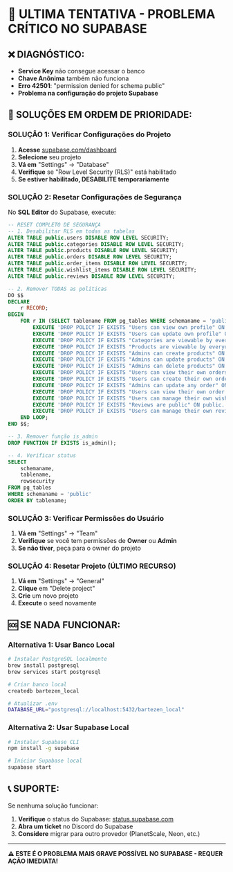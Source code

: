 # 🚨 ULTIMA TENTATIVA - PROBLEMA CRÍTICO NO SUPABASE

## ❌ **DIAGNÓSTICO:**
- **Service Key** não consegue acessar o banco
- **Chave Anônima** também não funciona
- **Erro 42501**: "permission denied for schema public"
- **Problema na configuração do projeto Supabase**

## 🔧 **SOLUÇÕES EM ORDEM DE PRIORIDADE:**

### **SOLUÇÃO 1: Verificar Configurações do Projeto**

1. **Acesse** [supabase.com/dashboard](https://supabase.com/dashboard)
2. **Selecione** seu projeto
3. **Vá em** "Settings" → "Database"
4. **Verifique** se "Row Level Security (RLS)" está habilitado
5. **Se estiver habilitado, DESABILITE temporariamente**

### **SOLUÇÃO 2: Resetar Configurações de Segurança**

No **SQL Editor** do Supabase, execute:

```sql
-- RESET COMPLETO DE SEGURANÇA
-- 1. Desabilitar RLS em todas as tabelas
ALTER TABLE public.users DISABLE ROW LEVEL SECURITY;
ALTER TABLE public.categories DISABLE ROW LEVEL SECURITY;
ALTER TABLE public.products DISABLE ROW LEVEL SECURITY;
ALTER TABLE public.orders DISABLE ROW LEVEL SECURITY;
ALTER TABLE public.order_items DISABLE ROW LEVEL SECURITY;
ALTER TABLE public.wishlist_items DISABLE ROW LEVEL SECURITY;
ALTER TABLE public.reviews DISABLE ROW LEVEL SECURITY;

-- 2. Remover TODAS as políticas
DO $$
DECLARE
    r RECORD;
BEGIN
    FOR r IN (SELECT tablename FROM pg_tables WHERE schemaname = 'public') LOOP
        EXECUTE 'DROP POLICY IF EXISTS "Users can view own profile" ON public.' || quote_ident(r.tablename);
        EXECUTE 'DROP POLICY IF EXISTS "Users can update own profile" ON public.' || quote_ident(r.tablename);
        EXECUTE 'DROP POLICY IF EXISTS "Categories are viewable by everyone" ON public.' || quote_ident(r.tablename);
        EXECUTE 'DROP POLICY IF EXISTS "Products are viewable by everyone" ON public.' || quote_ident(r.tablename);
        EXECUTE 'DROP POLICY IF EXISTS "Admins can create products" ON public.' || quote_ident(r.tablename);
        EXECUTE 'DROP POLICY IF EXISTS "Admins can update products" ON public.' || quote_ident(r.tablename);
        EXECUTE 'DROP POLICY IF EXISTS "Admins can delete products" ON public.' || quote_ident(r.tablename);
        EXECUTE 'DROP POLICY IF EXISTS "Users can view their own orders" ON public.' || quote_ident(r.tablename);
        EXECUTE 'DROP POLICY IF EXISTS "Users can create their own orders" ON public.' || quote_ident(r.tablename);
        EXECUTE 'DROP POLICY IF EXISTS "Admins can update any order" ON public.' || quote_ident(r.tablename);
        EXECUTE 'DROP POLICY IF EXISTS "Users can view their own order items" ON public.' || quote_ident(r.tablename);
        EXECUTE 'DROP POLICY IF EXISTS "Users can manage their own wishlist" ON public.' || quote_ident(r.tablename);
        EXECUTE 'DROP POLICY IF EXISTS "Reviews are public" ON public.' || quote_ident(r.tablename);
        EXECUTE 'DROP POLICY IF EXISTS "Users can manage their own reviews" ON public.' || quote_ident(r.tablename);
    END LOOP;
END $$;

-- 3. Remover função is_admin
DROP FUNCTION IF EXISTS is_admin();

-- 4. Verificar status
SELECT 
    schemaname,
    tablename,
    rowsecurity
FROM pg_tables 
WHERE schemaname = 'public' 
ORDER BY tablename;
```

### **SOLUÇÃO 3: Verificar Permissões do Usuário**

1. **Vá em** "Settings" → "Team"
2. **Verifique** se você tem permissões de **Owner** ou **Admin**
3. **Se não tiver**, peça para o owner do projeto

### **SOLUÇÃO 4: Resetar Projeto (ÚLTIMO RECURSO)**

1. **Vá em** "Settings" → "General"
2. **Clique** em "Delete project"
3. **Crie** um novo projeto
4. **Execute** o seed novamente

## 🆘 **SE NADA FUNCIONAR:**

### **Alternativa 1: Usar Banco Local**
```bash
# Instalar PostgreSQL localmente
brew install postgresql
brew services start postgresql

# Criar banco local
createdb bartezen_local

# Atualizar .env
DATABASE_URL="postgresql://localhost:5432/bartezen_local"
```

### **Alternativa 2: Usar Supabase Local**
```bash
# Instalar Supabase CLI
npm install -g supabase

# Iniciar Supabase local
supabase start
```

## 📞 **SUPORTE:**

Se nenhuma solução funcionar:
1. **Verifique** o status do Supabase: [status.supabase.com](https://status.supabase.com)
2. **Abra um ticket** no Discord do Supabase
3. **Considere** migrar para outro provedor (PlanetScale, Neon, etc.)

---

**⚠️ ESTE É O PROBLEMA MAIS GRAVE POSSÍVEL NO SUPABASE - REQUER AÇÃO IMEDIATA!**
